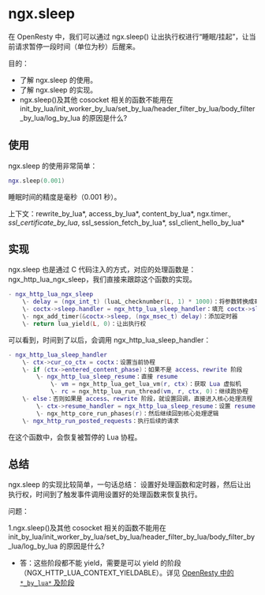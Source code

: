 # ngx.sleep


在 OpenResty 中，我们可以通过 ngx.sleep() 让出执行权进行“睡眠/挂起”，让当前请求暂停一段时间（单位为秒）后醒来。

目的：

- 了解 ngx.sleep 的使用。
- 了解 ngx.sleep 的实现。
- ngx.sleep()及其他 cosocket 相关的函数不能用在 init_by_lua/init_worker_by_lua/set_by_lua/header_filter_by_lua/body_filter_by_lua/log_by_lua 的原因是什么?

## 使用

ngx.sleep 的使用非常简单：

```lua
ngx.sleep(0.001)
```

睡眠时间的精度是毫秒（0.001 秒）。

上下文：rewrite_by_lua*, access_by_lua*, content_by_lua*, ngx.timer.*, ssl_certificate_by_lua*, ssl_session_fetch_by_lua*, ssl_client_hello_by_lua*

## 实现

ngx.sleep 也是通过 C 代码注入的方式，对应的处理函数是：ngx_http_lua_ngx_sleep，我们直接来跟踪这个函数的实现。

```lua
- ngx_http_lua_ngx_sleep
    \- delay = (ngx_int_t) (luaL_checknumber(L, 1) * 1000)：将参数转换成毫秒
    \- coctx->sleep.handler = ngx_http_lua_sleep_handler：填充 coctx->sleep 事件
    \- ngx_add_timer(&coctx->sleep, (ngx_msec_t) delay)：添加定时器
    \- return lua_yield(L, 0)：让出执行权
```

可以看到，时间到了以后，会调用 ngx_http_lua_sleep_handler：

```lua
- ngx_http_lua_sleep_handler
    \- ctx->cur_co_ctx = coctx：设置当前协程
    \- if (ctx->entered_content_phase)：如果不是 access、rewrite 阶段
        \- ngx_http_lua_sleep_resume：直接 resume
            \- vm = ngx_http_lua_get_lua_vm(r, ctx)：获取 Lua 虚拟机
            \- rc = ngx_http_lua_run_thread(vm, r, ctx, 0)：继续跑协程
    \- else：否则如果是 access、rewrite 阶段，就设置回调，直接进入核心处理流程
        \- ctx->resume_handler = ngx_http_lua_sleep_resume：设置 resume 回调
        \- ngx_http_core_run_phases(r)：然后继续回到核心处理逻辑
    \- ngx_http_run_posted_requests：执行后续的请求
```

在这个函数中，会恢复被暂停的 Lua 协程。

## 总结

ngx.sleep 的实现比较简单，一句话总结：
设置好处理函数和定时器，然后让出执行权，时间到了触发事件调用设置好的处理函数来恢复执行。

问题：

1.ngx.sleep()及其他 cosocket 相关的函数不能用在 init_by_lua/init_worker_by_lua/set_by_lua/header_filter_by_lua/body_filter_by_lua/log_by_lua 的原因是什么?

- 答：这些阶段都不能 yield，需要是可以 yield 的阶段（NGX_HTTP_LUA_CONTEXT_YIELDABLE）。详见 [OpenResty 中的 `*_by_lua*` 及阶段](001-2-x_by_luax-and-phase.md)
